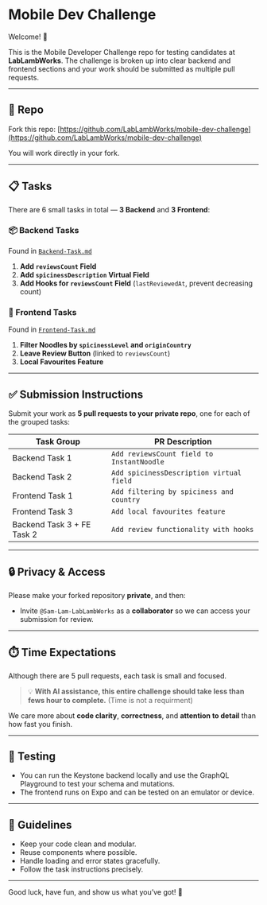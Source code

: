 # Mobile Dev Challenge

Welcome! 👋

This is the Mobile Developer Challenge repo for testing candidates at **LabLambWorks**. The challenge is broken up into clear backend and frontend sections and your work should be submitted as multiple pull requests.

---

## 🔗 Repo

Fork this repo: [https://github.com/LabLambWorks/mobile-dev-challenge](https://github.com/LabLambWorks/mobile-dev-challenge)

You will work directly in your fork.

---

## 📋 Tasks

There are 6 small tasks in total — **3 Backend** and **3 Frontend**:

### 📦 Backend Tasks

Found in [`Backend-Task.md`](./Backend-Task.md)

1. **Add `reviewsCount` Field**
2. **Add `spicinessDescription` Virtual Field**
3. **Add Hooks for `reviewsCount` Field** (`lastReviewedAt`, prevent decreasing count)

### 📱 Frontend Tasks

Found in [`Frontend-Task.md`](./Frontend-Task.md)

1. **Filter Noodles by `spicinessLevel` and `originCountry`**
2. **Leave Review Button** (linked to `reviewsCount`)
3. **Local Favourites Feature**

---

## ✅ Submission Instructions

Submit your work as **5 pull requests to your private repo**, one for each of the grouped tasks:

| Task Group                 | PR Description                            |
| -------------------------- | ----------------------------------------- |
| Backend Task 1             | `Add reviewsCount field to InstantNoodle` |
| Backend Task 2             | `Add spicinessDescription virtual field`  |
| Frontend Task 1            | `Add filtering by spiciness and country`  |
| Frontend Task 3            | `Add local favourites feature`            |
| Backend Task 3 + FE Task 2 | `Add review functionality with hooks`     |

---

## 🔒 Privacy & Access

Please make your forked repository **private**, and then:

- Invite `@Sam-Lam-LabLambWorks` as a **collaborator** so we can access your submission for review.

---

## ⏱️ Time Expectations

Although there are 5 pull requests, each task is small and focused.

> 💡 **With AI assistance, this entire challenge should take less than fews hour to complete.** (Time is not a requirment)

We care more about **code clarity**, **correctness**, and **attention to detail** than how fast you finish.

---

## 🧪 Testing

- You can run the Keystone backend locally and use the GraphQL Playground to test your schema and mutations.
- The frontend runs on Expo and can be tested on an emulator or device.

---

## 🧼 Guidelines

- Keep your code clean and modular.
- Reuse components where possible.
- Handle loading and error states gracefully.
- Follow the task instructions precisely.

---

Good luck, have fun, and show us what you’ve got! 🎉
